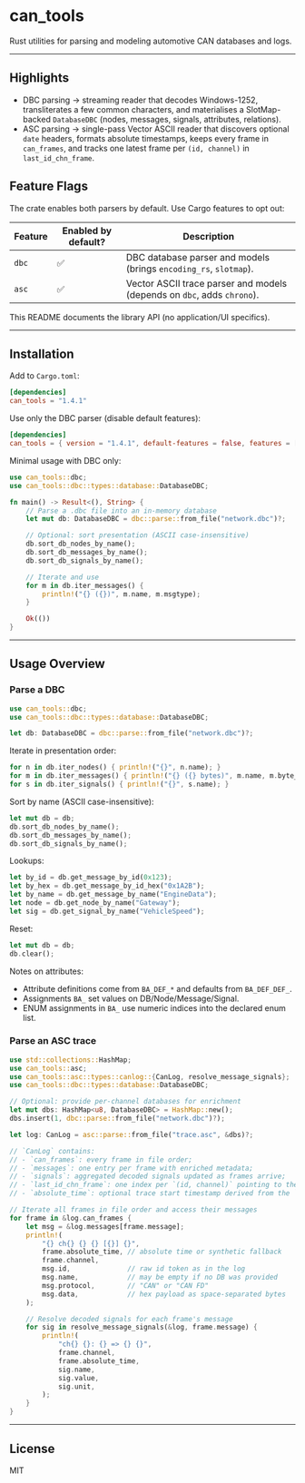 
# can_tools

Rust utilities for parsing and modeling automotive CAN databases and logs.

---

## Highlights

- DBC parsing → streaming reader that decodes Windows-1252, transliterates a few common characters,
  and materialises a SlotMap-backed `DatabaseDBC` (nodes, messages, signals, attributes, relations).
- ASC parsing → single-pass Vector ASCII reader that discovers optional `date` headers, formats
  absolute timestamps, keeps every frame in `can_frames`, and tracks one latest frame per `(id, channel)`
  in `last_id_chn_frame`.

## Feature Flags

The crate enables both parsers by default. Use Cargo features to opt out:

| Feature | Enabled by default? | Description |
|---------|---------------------|-------------|
| `dbc`   | ✅                  | DBC database parser and models (brings `encoding_rs`, `slotmap`). |
| `asc`   | ✅                  | Vector ASCII trace parser and models (depends on `dbc`, adds `chrono`). |

This README documents the library API (no application/UI specifics).

---

## Installation

Add to `Cargo.toml`:

```toml
[dependencies]
can_tools = "1.4.1"
```

Use only the DBC parser (disable default features):

```toml
[dependencies]
can_tools = { version = "1.4.1", default-features = false, features = ["dbc"] }
```

Minimal usage with DBC only:

```rust
use can_tools::dbc;
use can_tools::dbc::types::database::DatabaseDBC;

fn main() -> Result<(), String> {
    // Parse a .dbc file into an in-memory database
    let mut db: DatabaseDBC = dbc::parse::from_file("network.dbc")?;

    // Optional: sort presentation (ASCII case-insensitive)
    db.sort_db_nodes_by_name();
    db.sort_db_messages_by_name();
    db.sort_db_signals_by_name();

    // Iterate and use
    for m in db.iter_messages() {
        println!("{} ({})", m.name, m.msgtype);
    }

    Ok(())
}
```

---

## Usage Overview

### Parse a DBC

```rust
use can_tools::dbc;
use can_tools::dbc::types::database::DatabaseDBC;

let db: DatabaseDBC = dbc::parse::from_file("network.dbc")?;
```

Iterate in presentation order:

```rust
for n in db.iter_nodes() { println!("{}", n.name); }
for m in db.iter_messages() { println!("{} ({} bytes)", m.name, m.byte_length); }
for s in db.iter_signals() { println!("{}", s.name); }
```

Sort by name (ASCII case-insensitive):

```rust
let mut db = db;
db.sort_db_nodes_by_name();
db.sort_db_messages_by_name();
db.sort_db_signals_by_name();
```

Lookups:

```rust
let by_id = db.get_message_by_id(0x123);
let by_hex = db.get_message_by_id_hex("0x1A2B");
let by_name = db.get_message_by_name("EngineData");
let node = db.get_node_by_name("Gateway");
let sig = db.get_signal_by_name("VehicleSpeed");
```

Reset:

```rust
let mut db = db;
db.clear();
```

Notes on attributes:
- Attribute definitions come from `BA_DEF_*` and defaults from `BA_DEF_DEF_`.
- Assignments `BA_` set values on DB/Node/Message/Signal.
- ENUM assignments in `BA_` use numeric indices into the declared enum list.

### Parse an ASC trace

```rust
use std::collections::HashMap;
use can_tools::asc;
use can_tools::asc::types::canlog::{CanLog, resolve_message_signals};
use can_tools::dbc::types::database::DatabaseDBC;

// Optional: provide per-channel databases for enrichment
let mut dbs: HashMap<u8, DatabaseDBC> = HashMap::new();
dbs.insert(1, dbc::parse::from_file("network.dbc")?);

let log: CanLog = asc::parse::from_file("trace.asc", &dbs)?;

// `CanLog` contains:
// - `can_frames`: every frame in file order;
// - `messages`: one entry per frame with enriched metadata;
// - `signals`: aggregated decoded signals updated as frames arrive;
// - `last_id_chn_frame`: one index per `(id, channel)` pointing to the freshest frame;
// - `absolute_time`: optional trace start timestamp derived from the `date` header.

// Iterate all frames in file order and access their messages
for frame in &log.can_frames {
    let msg = &log.messages[frame.message];
    println!(
        "{} ch{} {} {} [{}] {}",
        frame.absolute_time, // absolute time or synthetic fallback
        frame.channel,
        msg.id,              // raw id token as in the log
        msg.name,            // may be empty if no DB was provided
        msg.protocol,        // "CAN" or "CAN FD"
        msg.data,            // hex payload as space-separated bytes
    );

    // Resolve decoded signals for each frame's message
    for sig in resolve_message_signals(&log, frame.message) {
        println!(
            "ch{} {}: {} => {} {}",
            frame.channel,
            frame.absolute_time,
            sig.name,
            sig.value,
            sig.unit,
        );
    }
}
```

---

## License

MIT
